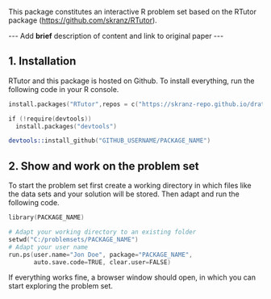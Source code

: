 This package constitutes an interactive R problem set based on the RTutor package (https://github.com/skranz/RTutor). 

--- Add **brief** description of content and link to original paper ---

## 1. Installation

RTutor and this package is hosted on Github. To install everything, run the following code in your R console.
```s
install.packages("RTutor",repos = c("https://skranz-repo.github.io/drat/",getOption("repos")))

if (!require(devtools))
  install.packages("devtools")

devtools::install_github("GITHUB_USERNAME/PACKAGE_NAME")
```

## 2. Show and work on the problem set
To start the problem set first create a working directory in which files like the data sets and your solution will be stored. Then adapt and run the following code.
```s
library(PACKAGE_NAME)

# Adapt your working directory to an existing folder
setwd("C:/problemsets/PACKAGE_NAME")
# Adapt your user name
run.ps(user.name="Jon Doe", package="PACKAGE_NAME",
       auto.save.code=TRUE, clear.user=FALSE)
```
If everything works fine, a browser window should open, in which you can start exploring the problem set.